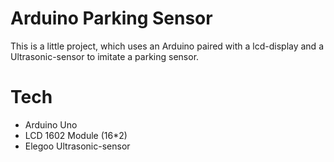 # Arduino Parking Sensor
This is a little project, which uses an Arduino paired with a lcd-display and a Ultrasonic-sensor to imitate a parking sensor.

# Tech 
- Arduino Uno
- LCD 1602 Module (16*2)
- Elegoo Ultrasonic-sensor 
